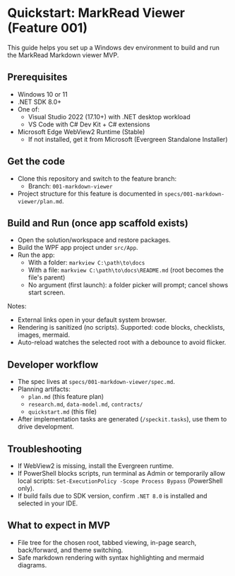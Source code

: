 # Quickstart: MarkRead Viewer (Feature 001)

This guide helps you set up a Windows dev environment to build and run the MarkRead Markdown viewer MVP.

## Prerequisites

- Windows 10 or 11
- .NET SDK 8.0+
- One of:
  - Visual Studio 2022 (17.10+) with .NET desktop workload
  - VS Code with C# Dev Kit + C# extensions
- Microsoft Edge WebView2 Runtime (Stable)
  - If not installed, get it from Microsoft (Evergreen Standalone Installer)

## Get the code

- Clone this repository and switch to the feature branch:
  - Branch: `001-markdown-viewer`
- Project structure for this feature is documented in `specs/001-markdown-viewer/plan.md`.

## Build and Run (once app scaffold exists)

- Open the solution/workspace and restore packages.
- Build the WPF app project under `src/App`.
- Run the app:
  - With a folder: `markview C:\path\to\docs`
  - With a file: `markview C:\path\to\docs\README.md` (root becomes the file's parent)
  - No argument (first launch): a folder picker will prompt; cancel shows start screen.

Notes:

- External links open in your default system browser.
- Rendering is sanitized (no scripts). Supported: code blocks, checklists, images, mermaid.
- Auto-reload watches the selected root with a debounce to avoid flicker.


## Developer workflow

- The spec lives at `specs/001-markdown-viewer/spec.md`.
- Planning artifacts:
  - `plan.md` (this feature plan)
  - `research.md`, `data-model.md`, `contracts/`
  - `quickstart.md` (this file)
- After implementation tasks are generated (`/speckit.tasks`), use them to drive development.

## Troubleshooting

- If WebView2 is missing, install the Evergreen runtime.
- If PowerShell blocks scripts, run terminal as Admin or temporarily allow local scripts: `Set-ExecutionPolicy -Scope Process Bypass` (PowerShell only).
- If build fails due to SDK version, confirm `.NET 8.0` is installed and selected in your IDE.

## What to expect in MVP

- File tree for the chosen root, tabbed viewing, in-page search, back/forward, and theme switching.
- Safe markdown rendering with syntax highlighting and mermaid diagrams.
